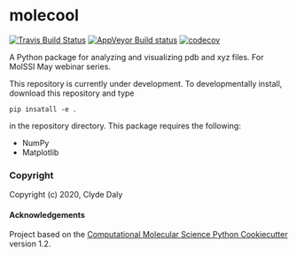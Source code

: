 molecool
==============================
[//]: # (Badges)
[![Travis Build Status](https://travis-ci.com/REPLACE_WITH_OWNER_ACCOUNT/molecool.svg?branch=master)](https://travis-ci.com/REPLACE_WITH_OWNER_ACCOUNT/molecool)
[![AppVeyor Build status](https://ci.appveyor.com/api/projects/status/REPLACE_WITH_APPVEYOR_LINK/branch/master?svg=true)](https://ci.appveyor.com/project/REPLACE_WITH_OWNER_ACCOUNT/molecool/branch/master)
[![codecov](https://codecov.io/gh/REPLACE_WITH_OWNER_ACCOUNT/molecool/branch/master/graph/badge.svg)](https://codecov.io/gh/REPLACE_WITH_OWNER_ACCOUNT/molecool/branch/master)

A Python package for analyzing and visualizing pdb and xyz files. For MolSSI May webinar series.

This repository is currently under development. To developmentally install,
download this repository and type

`pip insatall -e .`

in the repository directory. This package requires the following:

- NumPy
- Matplotlib

### Copyright

Copyright (c) 2020, Clyde Daly

#### Acknowledgements

Project based on the
[Computational Molecular Science Python Cookiecutter](https://github.com/molssi/cookiecutter-cms) version 1.2.
